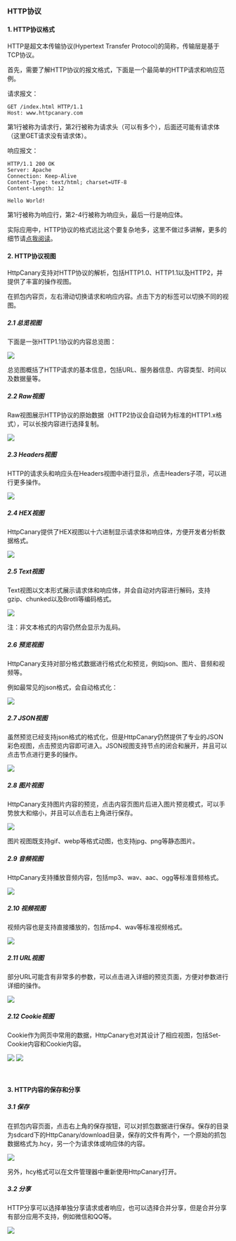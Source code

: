 ### HTTP协议

#### 1. HTTP协议格式

HTTP是超文本传输协议(Hypertext Transfer Protocol)的简称，传输层是基于TCP协议。

首先，需要了解HTTP协议的报文格式，下面是一个最简单的HTTP请求和响应范例。

请求报文：
```
GET /index.html HTTP/1.1
Host: www.httpcanary.com
```
第1行被称为请求行，第2行被称为请求头（可以有多个），后面还可能有请求体（这里GET请求没有请求体）。

响应报文：
```
HTTP/1.1 200 OK
Server: Apache
Connection: Keep-Alive
Content-Type: text/html; charset=UTF-8
Content-Length: 12

Hello World!
```
第1行被称为响应行，第2-4行被称为响应头，最后一行是响应体。

实际应用中，HTTP协议的格式远比这个要复杂地多，这里不做过多讲解，更多的细节请[点我阅读](https://developer.mozilla.org/en-US/docs/Web/HTTP/Overview)。

#### 2. HTTP协议视图

HttpCanary支持对HTTP协议的解析，包括HTTP1.0、HTTP1.1以及HTTP2，并提供了丰富的操作视图。

在抓包内容页，左右滑动切换请求和响应内容。点击下方的标签可以切换不同的视图。

##### 2.1 总览视图

下面是一张HTTP1.1协议的内容总览图：

![](/assets/http_overview.png)

总览图概括了HTTP请求的基本信息，包括URL、服务器信息、内容类型、时间以及数据量等。

##### 2.2 Raw视图

Raw视图展示HTTP协议的原始数据（HTTP2协议会自动转为标准的HTTP1.x格式），可以长按内容进行选择复制。

![](/assets/http_raw.png)

##### 2.3 Headers视图

HTTP的请求头和响应头在Headers视图中进行显示，点击Headers子项，可以进行更多操作。

![](/assets/http_headers.png)

##### 2.4 HEX视图

HttpCanary提供了HEX视图以十六进制显示请求体和响应体，方便开发者分析数据格式。

![](/assets/http_hex.png)

##### 2.5 Text视图

Text视图以文本形式展示请求体和响应体，并会自动对内容进行解码，支持gzip、chunked以及Brotli等编码格式。

![](/assets/http_text.png)

注：非文本格式的内容仍然会显示为乱码。

##### 2.6 预览视图

HttpCanary支持对部分格式数据进行格式化和预览，例如json、图片、音频和视频等。

例如最常见的json格式，会自动格式化：

![](/assets/http_preview.png)

##### 2.7 JSON视图

虽然预览已经支持json格式的格式化，但是HttpCanary仍然提供了专业的JSON彩色视图，点击预览内容即可进入。JSON视图支持节点的闭合和展开，并且可以点击节点进行更多的操作。

![](/assets/http_json.png)

##### 2.8 图片视图

HttpCanary支持图片内容的预览，点击内容页图片后进入图片预览模式，可以手势放大和缩小，并且可以点击右上角进行保存。

![](/assets/http_image.png)

图片视图既支持gif、webp等格式动图，也支持jpg、png等静态图片。

##### 2.9 音频视图

HttpCanary支持播放音频内容，包括mp3、wav、aac、ogg等标准音频格式。

![](/assets/http_audio.png)

##### 2.10 视频视图

视频内容也是支持直接播放的，包括mp4、wav等标准视频格式。

![](/assets/http_video.png)

##### 2.11 URL视图

部分URL可能含有非常多的参数，可以点击进入详细的预览页面，方便对参数进行详细的操作。

![](/assets/http_url.png)

##### 2.12 Cookie视图

Cookie作为网页中常用的数据，HttpCanary也对其设计了相应视图，包括Set-Cookie内容和Cookie内容。

![](/assets/http_set-cookie.png)
![](/assets/http_cookie.png)

<br>

#### 3. HTTP内容的保存和分享

##### 3.1 保存

在抓包内容页面，点击右上角的保存按钮，可以对抓包数据进行保存。保存的目录为sdcard下的HttpCanary/download目录，保存的文件有两个，一个原始的抓包数据格式为.hcy，另一个为请求体或响应体的内容。

![](/assets/http_save.png)

另外，hcy格式可以在文件管理器中重新使用HttpCanary打开。

##### 3.2 分享

HTTP分享可以选择单独分享请求或者响应，也可以选择合并分享，但是合并分享有部分应用不支持，例如微信和QQ等。

![](/assets/http_share.png)



